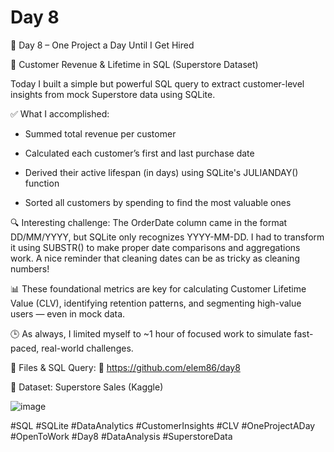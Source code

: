# Day 8

🎯 Day 8 – One Project a Day Until I Get Hired

🧮 Customer Revenue & Lifetime in SQL (Superstore Dataset)

Today I built a simple but powerful SQL query to extract customer-level insights from mock Superstore data using SQLite.


✅ What I accomplished:

 - Summed total revenue per customer

 - Calculated each customer’s first and last purchase date

 - Derived their active lifespan (in days) using SQLite's JULIANDAY() function

 - Sorted all customers by spending to find the most valuable ones

🔍 Interesting challenge:
The OrderDate column came in the format DD/MM/YYYY, but SQLite only recognizes YYYY-MM-DD. I had to transform it using SUBSTR() to make proper date comparisons and aggregations work. A nice reminder that cleaning dates can be as tricky as cleaning numbers!

📊 These foundational metrics are key for calculating Customer Lifetime Value (CLV), identifying retention patterns, and segmenting high-value users — even in mock data.

🕒 As always, I limited myself to ~1 hour of focused work to simulate fast-paced, real-world challenges.

📂 Files & SQL Query: 🔗 https://github.com/elem86/day8

📁 Dataset: Superstore Sales (Kaggle)

![image](https://github.com/user-attachments/assets/9a6680e3-288e-43cc-89ee-867ab78c25c3)


#SQL #SQLite #DataAnalytics #CustomerInsights #CLV #OneProjectADay #OpenToWork #Day8 #DataAnalysis #SuperstoreData
